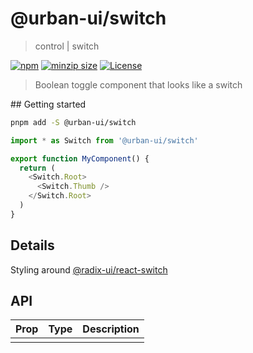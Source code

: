 # @urban-ui/switch

> control | switch

[![npm](https://img.shields.io/npm/v/@urban-ui/switch?style=flat-square)](https://www.npmjs.com/package/@urban-ui/switch)
[![minzip size](https://img.shields.io/bundlephobia/minzip/@urban-ui/switch?style=flat-square)](https://bundlephobia.com/result?p=@urban-ui/switch)
[![License](https://img.shields.io/github/license/mattstyles/urban-ui.svg?style=flat-square)](https://github.com/mattstyles/urban-ui/blob/master/license.md)

> Boolean toggle component that looks like a switch

## Getting started

```sh
pnpm add -S @urban-ui/switch
```

```js
import * as Switch from '@urban-ui/switch'

export function MyComponent() {
  return (
    <Switch.Root>
      <Switch.Thumb />
    </Switch.Root>
  )
}
```

## Details

Styling around [@radix-ui/react-switch](https://www.radix-ui.com/docs/primitives/components/switch)

## API

| Prop | Type | Description |
| ---- | ---- | ----------- |
|      |      |             |
